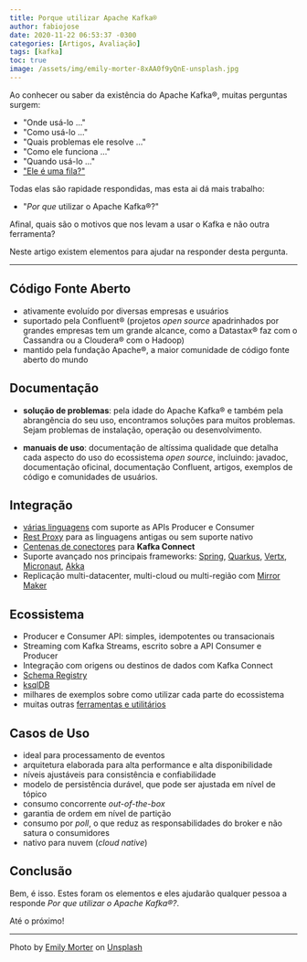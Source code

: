 ```yaml
---
title: Porque utilizar Apache Kafka®
author: fabiojose
date: 2020-11-22 06:53:37 -0300
categories: [Artigos, Avaliação]
tags: [kafka]
toc: true
image: /assets/img/emily-morter-8xAA0f9yQnE-unsplash.jpg
---
```


Ao conhecer ou saber da existência do Apache Kafka®, muitas perguntas surgem:

- "Onde usá-lo ..."
- "Como usá-lo ..."
- "Quais problemas ele resolve ..."
- "Como ele funciona ..."
- "Quando usá-lo ..."
- ["Ele é uma fila?"](https://blog.kafkabr.com/posts/kafka-nao-e-fila/)

Todas elas são rapidade respondidas, mas esta ai dá mais trabalho:

- "_Por que_ utilizar o Apache Kafka®?"

Afinal, quais são o motivos que nos levam a usar o Kafka e não outra
ferramenta?

Neste artigo existem elementos para ajudar na responder desta pergunta.

---

## Código Fonte Aberto

- ativamente evoluído por diversas empresas e usuários
- suportado pela Confluent® (projetos _open source_ apadrinhados por grandes
empresas tem um grande alcance, como a Datastax® faz com o Cassandra ou a
Cloudera® com o Hadoop)
- mantido pela fundação Apache®, a maior comunidade de código fonte aberto
do mundo

## Documentação

- __solução de problemas__: pela idade do Apache Kafka® e também pela abrangência
do seu uso, encontramos soluções para muitos problemas. Sejam problemas de
instalação, operação ou desenvolvimento.

- __manuais de uso__: documentação de altíssima qualidade que detalha cada aspecto
do uso do ecossistema _open source_, incluindo: javadoc, documentação oficinal,
documentação Confluent, artigos, exemplos de código e comunidades de usuários.

## Integração

- [várias linguagens](https://cwiki.apache.org/confluence/display/KAFKA/Clients)
com suporte as APIs Producer e Consumer
- [Rest Proxy](https://github.com/confluentinc/kafka-rest)
para as linguagens antigas ou sem suporte nativo
- [Centenas de conectores](https://www.confluent.io/hub/) para __Kafka Connect__
- Suporte avançado nos principais frameworks:
[Spring](https://spring.io/projects/spring-kafka),
[Quarkus](https://quarkus.io/guides/kafka),
[Vertx](https://vertx.io/docs/vertx-kafka-client/java/),
[Micronaut](https://micronaut-projects.github.io/micronaut-kafka/latest/guide/),
[Akka](https://doc.akka.io/docs/alpakka-kafka/current/)
- Replicação multi-datacenter, multi-cloud ou multi-região com 
[Mirror Maker](https://kafka.apache.org/documentation/#basic_ops_mirror_maker)

## Ecossistema

- Producer e Consumer API: simples, idempotentes ou transacionais
- Streaming com Kafka Streams, escrito sobre a API Consumer e Producer
- Integração com origens ou destinos de dados com Kafka Connect
- [Schema Registry](https://github.com/confluentinc/schema-registry)
- [ksqlDB](https://ksqldb.io/)
- milhares de exemplos sobre como utilizar cada parte do ecossistema
- muitas outras [ferramentas e utilitários](https://blog.kafkabr.com/posts/apache-kafka-ferramentas/)

## Casos de Uso
- ideal para processamento de eventos
- arquitetura elaborada para alta performance e alta disponibilidade
- níveis ajustáveis para consistência e confiabilidade
- modelo de persistência durável, que pode ser ajustada em nível de tópico
- consumo concorrente _out-of-the-box_
- garantia de ordem em nível de partição
- consumo por _poll_, o que reduz as responsabilidades do broker
e não satura o consumidores
- nativo para nuvem (_cloud native_)

## Conclusão

Bem, é isso. Estes foram os elementos e eles ajudarão qualquer pessoa a 
responde _Por que utilizar o Apache Kafka®?_.

Até o próximo!

---

<span>Photo by <a href="https://unsplash.com/@emilymorter?utm_source=unsplash&amp;utm_medium=referral&amp;utm_content=creditCopyText">Emily Morter</a> on <a href="https://unsplash.com/s/photos/question?utm_source=unsplash&amp;utm_medium=referral&amp;utm_content=creditCopyText">Unsplash</a></span>